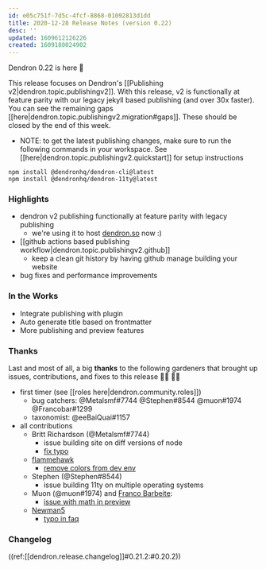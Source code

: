 ```yaml
---
id: e05c751f-7d5c-4fcf-8868-01092813d1dd
title: 2020-12-28 Release Notes (version 0.22)
desc: ''
updated: 1609612126226
created: 1609180024902
---
```

Dendron 0.22 is here 🌱

This release focuses on Dendron's [[Publishing v2|dendron.topic.publishingv2]]. With this release, v2 is functionally at feature parity with our legacy jekyll based publishing (and over 30x faster). You can see the remaining gaps [[here|dendron.topic.publishingv2.migration#gaps]]. These should be closed by the end of this week. 

- NOTE: to get the latest publishing changes, make sure to run the following commands in your workspace. See [[here|dendron.topic.publishingv2.quickstart]] for setup instructions

```
npm install @dendronhq/dendron-cli@latest
npm install @dendronhq/dendron-11ty@latest
```

### Highlights

- dendron v2 publishing functionally at feature parity with legacy publishing
  - we're using it to host [dendron.so](https://dendron.so/) now :)
- [[github actions based publishing workflow|dendron.topic.publishingv2.github]] 
  - keep a clean git history by having github manage building your website 
- bug fixes and performance improvements

### In the Works

- Integrate publishing with plugin
- Auto generate title based on frontmatter
- More publishing and preview features

### Thanks

Last and most of all, a big **thanks** to the following gardeners that brought up issues, contributions, and fixes to this release 👨‍🌾 👩‍🌾

- first timer (see [[roles here|dendron.community.roles]])
  - bug catchers: @Metalsmf#7744 @Stephen#8544 @muon#1974 @Francobar#1299 
  - taxonomist: @eeBaiQuai#1157 
- all contributions
  - Britt Richardson (@Metalsmf#7744)
    - issue building site on diff versions of node
    - [fix typo](https://github.com/dendronhq/dendron-site/pull/50)
  - [flammehawk](https://github.com/flammehawk)
    - [remove colors from dev env](https://github.com/dendronhq/dendron/pull/423)
  - Stephen (@Stephen#8544)
    - issue building 11ty on multiple operating systems
  - Muon (@muon#1974) and [Franco Barbeite](https://github.com/FrancoB411):
    - [issue with math in preview](https://app.zenhub.com/workspaces/dendron-5f06937cfa4f3b001d5673c9/issues/dendronhq/dendron/424)
  - [Newman5](https://github.com/Newman5)
    - [typo in faq](https://github.com/dendronhq/dendron/pull/426)

### Changelog

((ref:[[dendron.release.changelog]]#0.21.2:#0.20.2))

